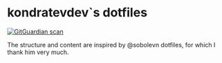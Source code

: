 # kondratevdev`s dotfiles

[![GitGuardian scan](https://github.com/anywindblows/dotfiles/actions/workflows/gitguardian.yml/badge.svg?branch=main)](https://github.com/anywindblows/dotfiles/actions/workflows/gitguardian.yml)

The structure and content are inspired by @sobolevn dotfiles, for which I thank him very much.
